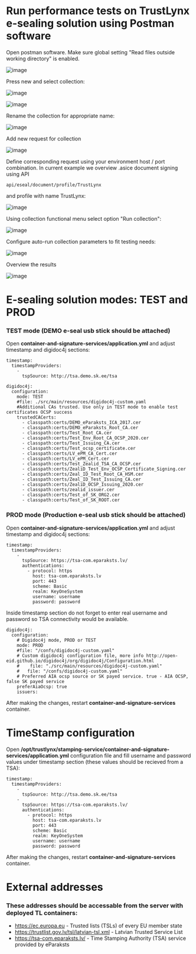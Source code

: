 # Run performance tests on TrustLynx e-sealing solution using Postman software

Open postman software. Make sure global setting "Read files outside working directory" is enabled.

![image](https://github.com/user-attachments/assets/8c267b74-51f5-4901-ad7f-2d712ba7479b)

Press new and select collection:

![image](https://github.com/user-attachments/assets/2d89bfce-d9cd-485c-a71d-7de311fc00df)

![image](https://github.com/user-attachments/assets/961cef17-7562-4d20-b55c-59c43acbfbc4)

Rename the collection for appropriate name:

![image](https://github.com/user-attachments/assets/0602568a-0c2d-4266-807f-19bc4f4c66c8)

Add new request for collection

![image](https://github.com/user-attachments/assets/f0d7f427-1c53-46f9-88e8-554dec291327)

Define corresponding request using your environment host / port combination. In current example we overview .asice document signing using API
```
api/eseal/document/profile/TrustLynx
```
and profile with name TrustLynx:

![image](https://github.com/user-attachments/assets/4110c1f6-0a6d-491d-9cdb-61fe63fe9846)

Using collection functional menu select option "Run collection":

![image](https://github.com/user-attachments/assets/e7b93182-c146-4d22-aee2-581eb43ece5c)

Configure auto-run collection parameters to fit testing needs: 

![image](https://github.com/user-attachments/assets/5a71fc9b-9ce3-4156-b97d-e3ef7711e951)

Overview the results

![image](https://github.com/user-attachments/assets/890cadb7-0d17-4ee4-9f38-1c1ccaab25b4)

# E-sealing solution modes: TEST and PROD
### TEST mode (DEMO e-seal usb stick should be attached)
Open **container-and-signature-services/application.yml** and adjust timestamp and digidoc4j sections:
```
timestamp:
  timestampProviders:
    -
      tspSource: http://tsa.demo.sk.ee/tsa
```
```
digidoc4j:
  configuration:
    mode: TEST
    #file: ./src/main/resources/digidoc4j-custom.yaml
    #Additional CAs trusted. Use only in TEST mode to enable test certificates OCSP success
    trustedCACerts:
      - classpath:certs/DEMO_eParaksts_ICA_2017.cer
      - classpath:certs/DEMO_eParaksts_Root_CA.cer
      - classpath:certs/Test_Root_CA.cer
      - classpath:certs/Test_Env_Root_CA_OCSP_2020.cer
      - classpath:certs/Test_Issuing_CA.cer
      - classpath:certs/Test_ocsp_certificate.cer
      - classpath:certs/LV_ePM_CA_Cert.cer
      - classpath:certs/LV_ePM_Cert.cer
      - classpath:certs/Test_Zealid_TSA_CA_OCSP.cer
      - classpath:certs/ZealiD_Test_Env_OCSP_Certificate_Signing.cer
      - classpath:certs/Zeal_ID_Test_Root_CA_HSM.cer
      - classpath:certs/Zeal_ID_Test_Issuing_CA.cer
      - classpath:certs/ZealiD_OCSP_Issuing_2020.cer
      - classpath:certs/zealid_issuer.cer
      - classpath:certs/Test_of_SK_ORG2.cer
      - classpath:certs/Test_of_SK_ROOT.cer
```
### PROD mode (Production e-seal usb stick should be attached)
Open **container-and-signature-services/application.yml** and adjust timestamp and digidoc4j sections:
```
timestamp:
  timestampProviders:
    -
      tspSource: https://tsa-com.eparaksts.lv/
      authentications:
        - protocol: https
          host: tsa-com.eparaksts.lv
          port: 443
          scheme: Basic
          realm: KeyOneSystem
          username: username
          password: password
```
Inside timestamp section do not forget to enter real username and password so TSA connectivity would be available. 
```
digidoc4j:
  configuration:
    # Digidoc4j mode, PROD or TEST
    mode: PROD
    #file: "/confs/digidoc4j-custom.yaml"
    # Custom digidoc4j configuration file, more info http://open-eid.github.io/digidoc4j/org/digidoc4j/Configuration.html
    #    file: "./src/main/resources/digidoc4j-custom.yaml"
    #   file: "/confs/digidoc4j-custom.yaml"
    # Preferred AIA ocsp source or SK payed service. true - AIA OCSP, false SK payed service
    preferAiaOcsp: true
    issuers:
```
After making the changes, restart **container-and-signature-services** container.

# TimeStamp configuration

Open **/opt/trustlynx/stamping-service/container-and-signature-services/application.yml** configuration file and fill username and password values under timestamp section (these values should be recieved from a TSA):

```
timestamp:
  timestampProviders:
    -
      tspSource: http://tsa.demo.sk.ee/tsa
    -
      tspSource: https://tsa-com.eparaksts.lv/
      authentications:
        - protocol: https
          host: tsa-com.eparaksts.lv
          port: 443
          scheme: Basic
          realm: KeyOneSystem
          username: username
          password: password
```
After making the changes, restart **container-and-signature-services** container.

# External addresses 

### These addresses should be accessable from the server with deployed TL containers:

- https://ec.europa.eu - Trusted lists (TSLs) of every EU member state
- https://trustlist.gov.lv/tsl/latvian-tsl.xml - Latvian Trusted Service List
- https://tsa-com.eparaksts.lv/ - Time Stamping Authority (TSA) service provided by eParaksts
